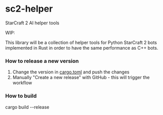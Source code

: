 # sc2-helper
StarCraft 2 AI helper tools

WIP:

This library will be a collection of helper tools for Python StarCraft 2 bots 
implemented in Rust in order to have the same performance as C++ bots.


### How to release a new version

1. Change the version in [cargo.toml](cargo.toml) and push the changes
2. Manually "Create a new release" with GitHub - this will trigger the workflow

### How to build

cargo build --release
